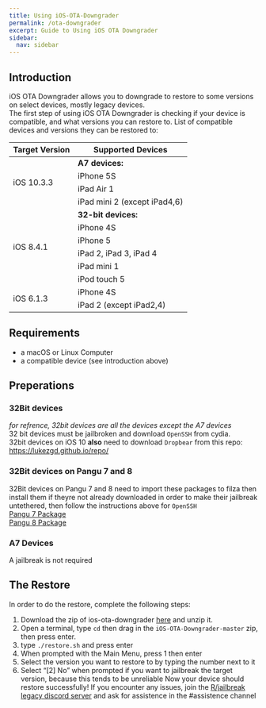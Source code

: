 ```yaml
---
title: Using iOS-OTA-Downgrader
permalink: /ota-downgrader
excerpt: Guide to Using iOS OTA Downgrader 
sidebar:
  nav: sidebar
---
```

## Introduction
iOS OTA Downgrader allows you to downgrade to restore to some versions on select devices, mostly legacy devices.
<br>
The first step of using iOS OTA Downgrader is checking if your device is compatible, and what versions you can restore to. List of compatible devices and versions they can be restored to:
<table>
    <thead>
        <tr>
            <th>Target Version</th>
            <th>Supported Devices</th>
        </tr>
    </thead>
    <tbody>
        <tr>
            <td rowspan=4>iOS 10.3.3</td>
            <td><b>A7 devices:</b></td>
        </tr>
        <tr><td>iPhone 5S</td></tr>
        <tr><td>iPad Air 1</td></tr>
        <tr><td>iPad mini 2 (except iPad4,6)</td></tr>
        <tr>
            <td rowspan=6>iOS 8.4.1</td>
            <td><b>32-bit devices:</b></td>
        </tr>
        <tr><td>iPhone 4S</td></tr>
        <tr><td>iPhone 5</td></tr>
        <tr><td>iPad 2, iPad 3, iPad 4</td></tr>
        <tr><td>iPad mini 1</td></tr>
        <tr><td>iPod touch 5</td></tr>
        <tr>
            <td rowspan=2>iOS 6.1.3</td>
            <td>iPhone 4S</td>
        </tr>
        <tr><td>iPad 2 (except iPad2,4)</td></tr>
    </tbody>
</table>


## Requirements
- a macOS or Linux Computer
- a compatible device (see introduction above)


## Preperations

### 32Bit devices 
*for refrence, 32bit devices are all the devices except the A7 devices* <br>
32 bit devices must be jailbroken and download `OpenSSH` from cydia. <br>32bit devices on iOS 10 **also** need to download `Dropbear` from this repo: https://lukezgd.github.io/repo/

### 32Bit devices on Pangu 7 and 8
32Bit devices on Pangu 7 and 8 need to import these packages to filza then install them if theyre not already downloaded in order to make their jailbreak untethered, then follow the instructions above for `OpenSSH` <br>
[Pangu 7 Package](https://github.com/LukeZGD/iOS-OTA-Downgrader-Keys/releases/download/untether/io.pangu.axe7_0.3_iphoneos-arm.deb)<br>
[Pangu 8 Package](https://github.com/LukeZGD/iOS-OTA-Downgrader-Keys/releases/download/untether/io.pangu.xuanyuansword8_0.5_iphoneos-arm.deb)

### A7 Devices
A jailbreak is not required

## The Restore
In order to do the restore, complete the following steps:
1. Download the zip of ios-ota-downgrader [here](https://github.com/LukeZGD/iOS-OTA-Downgrader/archive/master.zip) and unzip it.
2. Open a terminal, type `cd` then drag in the `iOS-OTA-Downgrader-master` zip, then press enter.
3. type `./restore.sh` and press enter 
4. When prompted with the Main Menu, press 1 then enter
5. Select the version you want to restore to by typing the number next to it
6. Select “[2] No” when prompted if you want to jailbreak the target version, because this tends to be unreliable
Now your device should restore successfully! If you encounter any issues, join the [R/jailbreak legacy discord server](https://discord.gg/bhDpTAu) and ask for assistence in the #assistence channel
